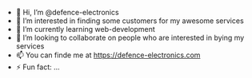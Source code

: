 - 👋 Hi, I’m @defence-electronics
- 👀 I’m interested in finding some customers for my awesome services 
- 🌱 I’m currently learning web-development
- 💞️ I’m looking to collaborate on people who are interested in bying my services
- 📫 You can finde me at https://defence-electronics.com
- ⚡ Fun fact: ...

<!---
defence-electronics/defence-electronics is a ✨ special ✨ repository because its `README.md` (this file) appears on your GitHub profile.
You can click the Preview link to take a look at your changes.
--->
